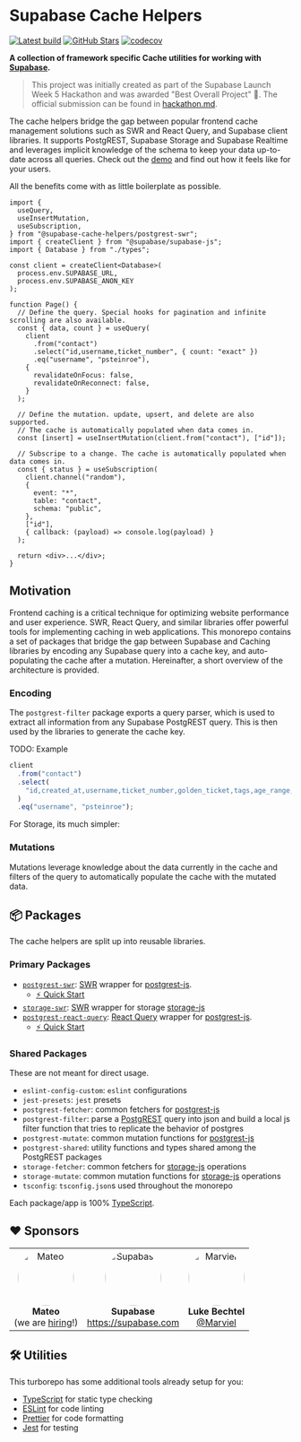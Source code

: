# Supabase Cache Helpers

<a href="https://github.com/psteinroe/supabase-cache-helpers/actions/workflows/ci.yml"><img src="https://github.com/psteinroe/supabase-cache-helpers/actions/workflows/ci.yml/badge.svg?branch=main" alt="Latest build" target="\_parent"></a>
<a href="https://github.com/psteinroe/supabase-cache-helpers"><img src="https://img.shields.io/github/stars/psteinroe/supabase-cache-helpers.svg?style=social&amp;label=Star" alt="GitHub Stars" target="\_parent"></a>
[![codecov](https://codecov.io/gh/psteinroe/supabase-cache-helpers/branch/main/graph/badge.svg?token=SPMWSVBRGX)](https://codecov.io/gh/psteinroe/supabase-cache-helpers)

**A collection of framework specific Cache utilities for working with <a href="https://supabase.com" alt="Supabase" target="\_parent">Supabase</a>.**

> This project was initially created as part of the Supabase Launch Week 5 Hackathon and was awarded "Best Overall Project" 🥇. The official submission can be found in [hackathon.md](./hackathon.md).

The cache helpers bridge the gap between popular frontend cache management solutions such as SWR and React Query, and Supabase client libraries. It supports PostgREST, Supabase Storage and Supabase Realtime and leverages implicit knowledge of the schema to keep your data up-to-date across all queries. Check out the [demo](TODO) and find out how it feels like for your users.

All the benefits come with as little boilerplate as possible.

```tsx
import {
  useQuery,
  useInsertMutation,
  useSubscription,
} from "@supabase-cache-helpers/postgrest-swr";
import { createClient } from "@supabase/supabase-js";
import { Database } from "./types";

const client = createClient<Database>(
  process.env.SUPABASE_URL,
  process.env.SUPABASE_ANON_KEY
);

function Page() {
  // Define the query. Special hooks for pagination and infinite scrolling are also available.
  const { data, count } = useQuery(
    client
      .from("contact")
      .select("id,username,ticket_number", { count: "exact" })
      .eq("username", "psteinroe"),
    {
      revalidateOnFocus: false,
      revalidateOnReconnect: false,
    }
  );

  // Define the mutation. update, upsert, and delete are also supported.
  // The cache is automatically populated when data comes in.
  const [insert] = useInsertMutation(client.from("contact"), ["id"]);

  // Subscripe to a change. The cache is automatically populated when data comes in.
  const { status } = useSubscription(
    client.channel("random"),
    {
      event: "*",
      table: "contact",
      schema: "public",
    },
    ["id"],
    { callback: (payload) => console.log(payload) }
  );

  return <div>...</div>;
}
```

## Motivation

Frontend caching is a critical technique for optimizing website performance and user experience. SWR, React Query, and similar libraries offer powerful tools for implementing caching in web applications. This monorepo contains a set of packages that bridge the gap between Supabase and Caching libraries by encoding any Supabase query into a cache key, and auto-populating the cache after a mutation. Hereinafter, a short overview of the architecture is provided.

### Encoding

The `postgrest-filter` package exports a query parser, which is used to extract all information from any Supabase PostgREST query. This is then used by the libraries to generate the cache key.

TODO: Example

```ts
client
  .from("contact")
  .select(
    "id,created_at,username,ticket_number,golden_ticket,tags,age_range,hello:metadata->>hello,catchphrase,country!inner(code,mapped_name:name,full_name)"
  )
  .eq("username", "psteinroe");
```

For Storage, its much simpler:

### Mutations

Mutations leverage knowledge about the data currently in the cache and filters of the query to automatically populate the cache with the mutated data.

## 📦 Packages

The cache helpers are split up into reusable libraries.

### Primary Packages

- [`postgrest-swr`](./packages/postgrest-swr/README.md): [SWR](https://swr.vercel.app) wrapper for [postgrest-js](https://github.com/supabase/postgrest-js).
  - [⚡️ Quick Start](./packages/postgrest-swr/README.md/#⚡️-quick-start)
- [`storage-swr`](./packages/storage-swr/README.md): [SWR](https://swr.vercel.app) wrapper for storage [storage-js](https://github.com/supabase/storage-js)
- [`postgrest-react-query`](./packages/postgrest-react-query/README.md): [React Query](https://tanstack.com/query/latest) wrapper for [postgrest-js](https://github.com/supabase/postgrest-js).
  - [⚡️ Quick Start](./packages/postgrest-react-query/README.md/#⚡️-quick-start)

### Shared Packages

These are not meant for direct usage.

- `eslint-config-custom`: `eslint` configurations
- `jest-presets`: `jest` presets
- `postgrest-fetcher`: common fetchers for [postgrest-js](https://github.com/supabase/postgrest-js)
- `postgrest-filter`: parse a [PostgREST](https://postgrest.org/en/stable/) query into json and build a local js filter function that tries to replicate the behavior of postgres
- `postgrest-mutate`: common mutation functions for [postgrest-js](https://github.com/supabase/postgrest-js)
- `postgrest-shared`: utility functions and types shared among the PostgREST packages
- `storage-fetcher`: common fetchers for [storage-js](https://github.com/supabase/storage-js) operations
- `storage-mutate`: common mutation functions for [storage-js](https://github.com/supabase/storage-js) operations
- `tsconfig`: `tsconfig.json`s used throughout the monorepo

Each package/app is 100% [TypeScript](https://www.typescriptlang.org/).

## ❤️ Sponsors

<table>
  <tr>
    <td align="center">
      <a href="https://hellomateo.de">
        <img src="https://avatars.githubusercontent.com/u/72967210?s=200&v=4" style="width:100px;border-radius:50%" alt="Mateo" />
      </a>
      <br />
      <b>Mateo</b>
      <br />
      (we are <a href="https://join.com/companies/mateoestate/5588976-senior-frontend-developer">hiring</a>!)
    </td>
     <td align="center">
      <a href="https://supabase.com/">
        <img src="https://avatars.githubusercontent.com/u/54469796?s=200&v=4" style="width:100px;border-radius:50%" " alt="Supabase" />
      </a>
      <br />
      <b>Supabase</b>
      <br />
      <a href="https://supabase.com">https://supabase.com</a>
      <br />
    </td>
    <td align="center">
      <a href="https://github.com/Marviel">
        <img src="https://avatars.githubusercontent.com/u/2037165?v=4" style="width:100px;border-radius:50%" " alt="Marviel" />
      </a>
      <br />
      <b>Luke Bechtel</b>
      <br />
      <a href="https://github.com/Marviel">@Marviel</a>
      <br />
    </td>
  </tr>
</table>

## 🛠 Utilities

This turborepo has some additional tools already setup for you:

- [TypeScript](https://www.typescriptlang.org/) for static type checking
- [ESLint](https://eslint.org/) for code linting
- [Prettier](https://prettier.io) for code formatting
- [Jest](https://jestjs.io) for testing

```

```
